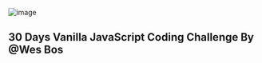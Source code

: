 ![image](https://github.com/AmitSaha15/JavaScript30/assets/95316932/fc7e1851-45af-40bd-8f87-1bfcc2608958)

## 30 Days Vanilla JavaScript Coding Challenge By @Wes Bos
